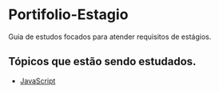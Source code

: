 # Portifolio-Estagio
Guia de estudos focados para atender requisitos de estágios.

## Tópicos que estão sendo estudados.

* [JavaScript](https://github.com/GustavoRSL/Portifolio-Estagio/tree/javascript/JavaScript)
